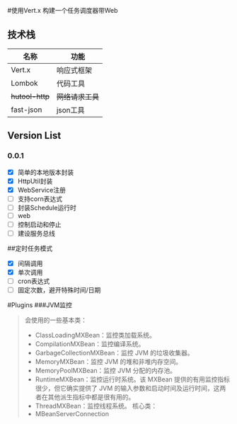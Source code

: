 #使用Vert.x 构建一个任务调度器带Web  

## 技术栈 
| 名称 | 功能 |
| --- | --- |
| Vert.x | 响应式框架 |
| Lombok | 代码工具|
| ~~hutool-http~~| ~~网络请求工具~~|
| fast-json| json工具|

## Version List
### 0.0.1
- [x] 简单的本地版本封装
- [x] HttpUtil封装
- [x] WebService注册
- [ ] 支持corn表达式
- [ ] 封装Schedule运行时
- [ ] web
- [ ] 控制启动和停止
- [ ] 建设服务总线

##定时任务模式
- [x] 间隔调用
- [x] 单次调用
- [ ] cron表达式
- [ ] 固定次数，避开特殊时间/日期

#Plugins
###JVM监控
> 会使用的一些基本类：
> - ClassLoadingMXBean：监控类加载系统。
> - CompilationMXBean：监控编译系统。
> - GarbageCollectionMXBean：监控 JVM 的垃圾收集器。
> - MemoryMXBean：监控 JVM 的堆和非堆内存空间。
> - MemoryPoolMXBean：监控 JVM 分配的内存池。
> - RuntimeMXBean：监控运行时系统。该 MXBean 提供的有用监控指标很少，但它确实提供了 JVM 的输入参数和启动时间及运行时间，这两者在其他派生指标中都是很有用的。
> - ThreadMXBean：监控线程系统。
>核心类：
> - MBeanServerConnection
   
